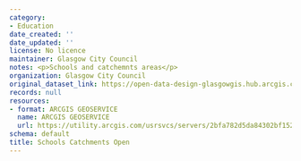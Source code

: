 ```yaml
---
category:
- Education
date_created: ''
date_updated: ''
license: No licence
maintainer: Glasgow City Council
notes: <p>Schools and catchemnts areas</p>
organization: Glasgow City Council
original_dataset_link: https://open-data-design-glasgowgis.hub.arcgis.com/maps/GlasgowGIS::schools-catchments-open
records: null
resources:
- format: ARCGIS GEOSERVICE
  name: ARCGIS GEOSERVICE
  url: https://utility.arcgis.com/usrsvcs/servers/2bfa782d5da84302bf15219e19a05112/rest/services/OPEN_DATA/Schools_Catchments_Open/MapServer
schema: default
title: Schools Catchments Open
---
```

